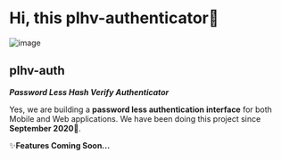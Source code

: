 # Hi, this plhv-authenticator👋
![image](https://user-images.githubusercontent.com/60876387/144710778-cb0b5634-ff75-4723-8994-90fe685d7b06.png)
## plhv-auth
_**Password Less Hash Verify Authenticator**_


Yes, we are building a **password less authentication interface** for both Mobile and Web applications. We have been doing this project since **September 2020**🥳.

✨**Features Coming Soon...**
